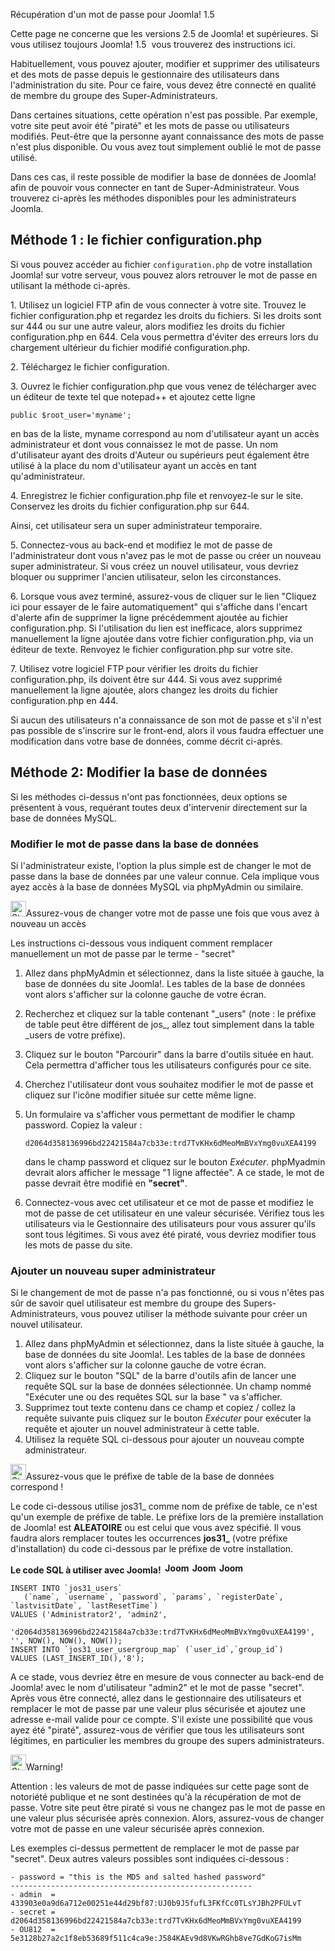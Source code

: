<!-- Filename: How_do_you_recover_or_reset_your_admin_password%3F / Display title: Comment récupérer ou réinitialiser votre mot de passe d'administration ? -->

Récupération d'un mot de passe pour Joomla! 1.5

Cette page ne concerne que les versions 2.5 de Joomla! et supérieures.
Si vous utilisez toujours Joomla! 1.5   vous trouverez des instructions
ici.

Habituellement, vous pouvez ajouter, modifier et supprimer des
utilisateurs et des mots de passe depuis le gestionnaire des
utilisateurs dans l'administration du site. Pour ce faire, vous devez
être connecté en qualité de membre du groupe des Super-Administrateurs.

Dans certaines situations, cette opération n'est pas possible. Par
exemple, votre site peut avoir été "piraté" et les mots de passe ou
utilisateurs modifiés. Peut-être que la personne ayant connaissance des
mots de passe n'est plus disponible. Ou vous avez tout simplement oublié
le mot de passe utilisé.

Dans ces cas, il reste possible de modifier la base de données de
Joomla! afin de pouvoir vous connecter en tant de Super-Administrateur.
Vous trouverez ci-après les méthodes disponibles pour les
administrateurs Joomla.

## Méthode 1 : le fichier configuration.php

Si vous pouvez accéder au fichier `configuration.php` de votre
installation Joomla! sur votre serveur, vous pouvez alors retrouver le
mot de passe en utilisant la méthode ci-après.

1\. Utilisez un logiciel FTP afin de vous connecter à votre site.
Trouvez le fichier configuration.php et regardez les droits du fichiers.
Si les droits sont sur 444 ou sur une autre valeur, alors modifiez les
droits du fichier configuration.php en 644. Cela vous permettra d'éviter
des erreurs lors du chargement ultérieur du fichier modifié
configuration.php.

2\. Téléchargez le fichier configuration.

3\. Ouvrez le fichier configuration.php que vous venez de télécharger
avec un éditeur de texte tel que notepad++ et ajoutez cette ligne

    public $root_user='myname';

en bas de la liste, myname correspond au nom d'utilisateur ayant un
accès administrateur et dont vous connaissez le mot de passe. Un nom
d'utilisateur ayant des droits d'Auteur ou supérieurs peut également
être utilisé à la place du nom d'utilisateur ayant un accès en tant
qu'administrateur.

4\. Enregistrez le fichier configuration.php file et renvoyez-le sur le
site. Conservez les droits du fichier configuration.php sur 644.

Ainsi, cet utilisateur sera un super administrateur temporaire.

5\. Connectez-vous au back-end et modifiez le mot de passe de
l'administrateur dont vous n'avez pas le mot de passe ou créer un
nouveau super administrateur. Si vous créez un nouvel utilisateur, vous
devriez bloquer ou supprimer l'ancien utilisateur, selon les
circonstances.

6\. Lorsque vous avez terminé, assurez-vous de cliquer sur le lien
"Cliquez ici pour essayer de le faire automatiquement" qui s'affiche
dans l'encart d'alerte afin de supprimer la ligne précédemment ajoutée
au fichier configuration.php. Si l'utilisation du lien est inefficace,
alors supprimez manuellement la ligne ajoutée dans votre fichier
configuration.php, via un éditeur de texte. Renvoyez le fichier
configuration.php sur votre site.

7\. Utilisez votre logiciel FTP pour vérifier les droits du fichier
configuration.php, ils doivent être sur 444. Si vous avez supprimé
manuellement la ligne ajoutée, alors changez les droits du fichier
configuration.php en 444.

Si aucun des utilisateurs n'a connaissance de son mot de passe et s'il
n'est pas possible de s'inscrire sur le front-end, alors il vous faudra
effectuer une modification dans votre base de données, comme décrit
ci-après.

## Méthode 2: Modifier la base de données

Si les méthodes ci-dessus n'ont pas fonctionnées, deux options se
présentent à vous, requérant toutes deux d'intervenir directement sur la
base de données MySQL.

### Modifier le mot de passe dans la base de données

Si l'administrateur existe, l'option la plus simple est de changer le
mot de passe dans la base de données par une valeur connue. Cela
implique vous ayez accès à la base de données MySQL via phpMyAdmin ou
similaire.

<img
src="https://docs.joomla.org/images/thumb/4/41/Stop_hand_nuvola.svg.png/25px-Stop_hand_nuvola.svg.png"
decoding="async"
srcset="https://docs.joomla.org/images/thumb/4/41/Stop_hand_nuvola.svg.png/38px-Stop_hand_nuvola.svg.png 1.5x, https://docs.joomla.org/images/4/41/Stop_hand_nuvola.svg.png 2x"
data-file-width="40" data-file-height="40" width="25" height="25"
alt="Stop hand nuvola.svg.png" />Assurez-vous de changer votre mot de
passe une fois que vous avez à nouveau un accès

Les instructions ci-dessous vous indiquent comment remplacer
manuellement un mot de passe par le terme - "secret"

1.  Allez dans phpMyAdmin et sélectionnez, dans la liste située à
    gauche, la base de données du site Joomla!. Les tables de la base de
    données vont alors s'afficher sur la colonne gauche de votre écran.

2.  Recherchez et cliquez sur la table contenant "\_users" (note : le
    préfixe de table peut être différent de jos\_, allez tout simplement
    dans la table \_users de votre préfixe).

3.  Cliquez sur le bouton "Parcourir" dans la barre d'outils située en
    haut. Cela permettra d'afficher tous les utilisateurs configurés
    pour ce site.

4.  Cherchez l'utilisateur dont vous souhaitez modifier le mot de passe
    et cliquez sur l'icône modifier située sur cette même ligne.

5.  Un formulaire va s'afficher vous permettant de modifier le champ
    password. Copiez la valeur :

        d2064d358136996bd22421584a7cb33e:trd7TvKHx6dMeoMmBVxYmg0vuXEA4199

    dans le champ password et cliquez sur le bouton *Exécuter*.
    phpMyadmin devrait alors afficher le message "1 ligne affectée". A
    ce stade, le mot de passe devrait être modifié en **"secret"**.

6.  Connectez-vous avec cet utilisateur et ce mot de passe et modifiez
    le mot de passe de cet utilisateur en une valeur sécurisée. Vérifiez
    tous les utilisateurs via le Gestionnaire des utilisateurs pour vous
    assurer qu'ils sont tous légitimes. Si vous avez été piraté, vous
    devriez modifier tous les mots de passe du site.

### Ajouter un nouveau super administrateur

Si le changement de mot de passe n'a pas fonctionné, ou si vous n'êtes
pas sûr de savoir quel utilisateur est membre du groupe des
Supers-Administrateurs, vous pouvez utiliser la méthode suivante pour
créer un nouvel utilisateur.

1.  Allez dans phpMyAdmin et sélectionnez, dans la liste située à
    gauche, la base de données du site Joomla!. Les tables de la base de
    données vont alors s'afficher sur la colonne gauche de votre écran.
2.  Cliquez sur le bouton "SQL" de la barre d'outils afin de lancer une
    requête SQL sur la base de données sélectionnée. Un champ nommé
    "Exécuter une ou des requêtes SQL sur la base " va s'afficher.
3.  Supprimez tout texte contenu dans ce champ et copiez / collez la
    requête suivante puis cliquez sur le bouton *Exécuter* pour exécuter
    la requête et ajouter un nouvel administrateur à cette table.
4.  Utilisez la requête SQL ci-dessous pour ajouter un nouveau compte
    administrateur.

<img
src="https://docs.joomla.org/images/thumb/4/41/Stop_hand_nuvola.svg.png/25px-Stop_hand_nuvola.svg.png"
decoding="async"
srcset="https://docs.joomla.org/images/thumb/4/41/Stop_hand_nuvola.svg.png/38px-Stop_hand_nuvola.svg.png 1.5x, https://docs.joomla.org/images/4/41/Stop_hand_nuvola.svg.png 2x"
data-file-width="40" data-file-height="40" width="25" height="25"
alt="Stop hand nuvola.svg.png" />Assurez-vous que le préfixe de table de
la base de données correspond !

Le code ci-dessous utilise jos31\_ comme nom de préfixe de table, ce
n'est qu'un exemple de préfixe de table. Le préfixe lors de la première
installation de Joomla! est **ALEATOIRE** ou est celui que vous avez
spécifié. Il vous faudra alors remplacer toutes les occurrences
**jos31\_** (votre préfixe d'installation) du code ci-dessous par le
préfixe de votre installation.

**Le code SQL à utiliser avec Joomla!
 <img src="https://docs.joomla.org/images/5/53/Compat_icon_2_5.png"
decoding="async" data-file-width="40" data-file-height="17" width="40"
height="17" alt="Joomla 2.5" /> <img src="https://docs.joomla.org/images/4/4d/Compat_icon_3_x.png"
decoding="async" data-file-width="40" data-file-height="17" width="40"
height="17" alt="Joomla 3.x" /> <img src="https://docs.joomla.org/images/b/bd/Compat_icon_4_x.png"
decoding="async" data-file-width="40" data-file-height="17" width="40"
height="17" alt="Joomla 4.x" />**

    INSERT INTO `jos31_users`
       (`name`, `username`, `password`, `params`, `registerDate`, `lastvisitDate`, `lastResetTime`)
    VALUES ('Administrator2', 'admin2',
        'd2064d358136996bd22421584a7cb33e:trd7TvKHx6dMeoMmBVxYmg0vuXEA4199', '', NOW(), NOW(), NOW());
    INSERT INTO `jos31_user_usergroup_map` (`user_id`,`group_id`)
    VALUES (LAST_INSERT_ID(),'8');

A ce stade, vous devriez être en mesure de vous connecter au back-end de
Joomla! avec le nom d'utilisateur "admin2" et le mot de passe "secret".
Après vous être connecté, allez dans le gestionnaire des utilisateurs et
remplacer le mot de passe par une valeur plus sécurisée et ajoutez une
adresse e-mail valide pour ce compte. S'il existe une possibilité que
vous ayez été "piraté", assurez-vous de vérifier que tous les
utilisateurs sont légitimes, en particulier les membres du groupe des
supers administrateurs.

<img
src="https://docs.joomla.org/images/thumb/4/41/Stop_hand_nuvola.svg.png/25px-Stop_hand_nuvola.svg.png"
decoding="async"
srcset="https://docs.joomla.org/images/thumb/4/41/Stop_hand_nuvola.svg.png/38px-Stop_hand_nuvola.svg.png 1.5x, https://docs.joomla.org/images/4/41/Stop_hand_nuvola.svg.png 2x"
data-file-width="40" data-file-height="40" width="25" height="25"
alt="Stop hand nuvola.svg.png" />Warning!

Attention : les valeurs de mot de passe indiquées sur cette page sont de
notoriété publique et ne sont destinées qu'à la récupération de mot de
passe. Votre site peut être piraté si vous ne changez pas le mot de
passe en une valeur plus sécurisée après connexion. Alors, assurez-vous
de changer votre mot de passe en une valeur sécurisée après connexion.


Les exemples ci-dessus permettent de remplacer le mot de passe par
"secret". Deux autres valeurs possibles sont indiquées ci-dessous :

    - password = "this is the MD5 and salted hashed password"
    ------------------------------------------------------
    - admin  = 433903e0a9d6a712e00251e44d29bf87:UJ0b9J5fufL3FKfCc0TLsYJBh2PFULvT
    - secret = d2064d358136996bd22421584a7cb33e:trd7TvKHx6dMeoMmBVxYmg0vuXEA4199
    - OU812  = 5e3128b27a2c1f8eb53689f511c4ca9e:J584KAEv9d8VKwRGhb8ve7GdKoG7isMm

